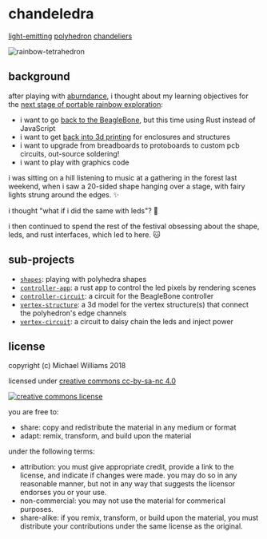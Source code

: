 # chandeledra

[light-emitting](https://en.wikipedia.org/wiki/Light-emitting_diode) [polyhedron](https://en.wikipedia.org/wiki/Polyhedron) [chandeliers](https://en.wikipedia.org/wiki/Chandelier)

![rainbow-tetrahedron](./controller-app/images/rainbow-tetrahedron.gif)

## background

after playing with [aburndance](https://github.com/ahdinosaur/aburndance), i thought about my learning objectives for the [next stage of portable rainbow exploration](https://viewer.scuttlebot.io/%25sO9UYU8pod1sS7JlpX15rfEtGMZ6znMxZEySYql221Q%3D.sha256):

- i want to go [back to the BeagleBone](https://github.com/ahdinosaur/pixelbeat/tree/bbb), but this time using Rust instead of JavaScript
- i want to get [back into 3d printing](https://github.com/ahdinosaur/prusa-mendel) for enclosures and structures
- i want to upgrade from breadboards to protoboards to custom pcb circuits, out-source soldering!
- i want to play with graphics code

i was sitting on a hill listening to music at a gathering in the forest last weekend, when i saw a 20-sided shape hanging over a stage, with fairy lights strung around the edges. :sparkles:

i thought "what if i did the same with leds"? :rainbow:

i then continued to spend the rest of the festival obsessing about the shape, leds, and rust interfaces, which led to here. :cat:

## sub-projects

- [`shapes`](./shapes): playing with polyhedra shapes
- [`controller-app`](./controller-app): a rust app to control the led pixels by rendering scenes
- [`controller-circuit`](./controller-circuit): a circuit for the BeagleBone controller
- [`vertex-structure`](./vertex-structure): a 3d model for the vertex structure(s) that connect the polyhedron's edge channels
- [`vertex-circuit`](./vertex-circuit): a circuit to daisy chain the leds and inject power

## license

copyright (c) Michael Williams 2018

licensed under [creative commons cc-by-sa-nc 4.0](https://creativecommons.org/licenses/by-nc-sa/4.0/)

[![creative commons license](https://i.creativecommons.org/l/by-nc-sa/4.0/88x31.png)](http://creativecommons.org/licenses/by-nc-sa/4.0/)

you are free to:

- share: copy and redistribute the material in any medium or format 
- adapt: remix, transform, and build upon the material

under the following terms:

- attribution: you must give appropriate credit, provide a link to the license, and indicate if changes were made. you may do so in any reasonable manner, but not in any way that suggests the licensor endorses you or your use.
- non-commercial: you may not use the material for commerical purposes.
- share-alike: if you remix, transform, or build upon the material, you must distribute your contributions under the same license as the original.
